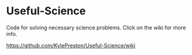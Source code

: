 Useful-Science
==============

Code for solving necessary science problems. Click on the wiki for more info.

https://github.com/KylePreston/Useful-Science/wiki
